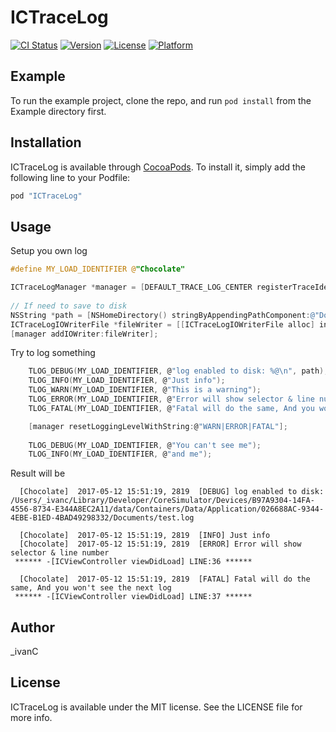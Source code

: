 # ICTraceLog

[![CI Status](http://img.shields.io/travis/aintivanc@icloud.com/ICTraceLog.svg?style=flat)](https://travis-ci.org/aintivanc@icloud.com/ICTraceLog)
[![Version](https://img.shields.io/cocoapods/v/ICTraceLog.svg?style=flat)](http://cocoapods.org/pods/ICTraceLog)
[![License](https://img.shields.io/cocoapods/l/ICTraceLog.svg?style=flat)](http://cocoapods.org/pods/ICTraceLog)
[![Platform](https://img.shields.io/cocoapods/p/ICTraceLog.svg?style=flat)](http://cocoapods.org/pods/ICTraceLog)

## Example

To run the example project, clone the repo, and run `pod install` from the Example directory first.


## Installation

ICTraceLog is available through [CocoaPods](http://cocoapods.org). To install
it, simply add the following line to your Podfile:

```ruby
pod "ICTraceLog"
```

## Usage

Setup you own log

```objective-c
#define MY_LOAD_IDENTIFIER @"Chocolate"

ICTraceLogManager *manager = [DEFAULT_TRACE_LOG_CENTER registerTraceIdentifier:MY_LOAD_IDENTIFIER];
    
// If need to save to disk
NSString *path = [NSHomeDirectory() stringByAppendingPathComponent:@"Documents/test.log"];
ICTraceLogIOWriterFile *fileWriter = [[ICTraceLogIOWriterFile alloc] initWithFilePath:path];
[manager addIOWriter:fileWriter];
```

Try to log something

```c
    TLOG_DEBUG(MY_LOAD_IDENTIFIER, @"log enabled to disk: %@\n", path);
    TLOG_INFO(MY_LOAD_IDENTIFIER, @"Just info");
    TLOG_WARN(MY_LOAD_IDENTIFIER, @"This is a warning");
    TLOG_ERROR(MY_LOAD_IDENTIFIER, @"Error will show selector & line number");
    TLOG_FATAL(MY_LOAD_IDENTIFIER, @"Fatal will do the same, And you won't see the next log");

    [manager resetLoggingLevelWithString:@"WARN|ERROR|FATAL"];
   
    TLOG_DEBUG(MY_LOAD_IDENTIFIER, @"You can't see me");
    TLOG_INFO(MY_LOAD_IDENTIFIER, @"and me");
```

Result will be

```
  [Chocolate]  2017-05-12 15:51:19, 2819  [DEBUG] log enabled to disk: /Users/_ivanc/Library/Developer/CoreSimulator/Devices/B97A9304-14FA-4556-8734-E344A8EC2A11/data/Containers/Data/Application/026688AC-9344-4EBE-B1ED-4BAD49298332/Documents/test.log
  
  [Chocolate]  2017-05-12 15:51:19, 2819  [INFO] Just info  
  [Chocolate]  2017-05-12 15:51:19, 2819  [ERROR] Error will show selector & line number 
 ****** -[ICViewController viewDidLoad] LINE:36 ****** 
 
  [Chocolate]  2017-05-12 15:51:19, 2819  [FATAL] Fatal will do the same, And you won't see the next log 
 ****** -[ICViewController viewDidLoad] LINE:37 ****** 

```

## Author

_ivanC

## License

ICTraceLog is available under the MIT license. See the LICENSE file for more info.
